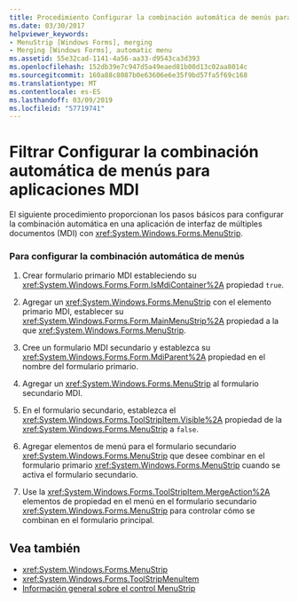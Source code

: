 ```yaml
---
title: Procedimiento Configurar la combinación automática de menús para aplicaciones MDI
ms.date: 03/30/2017
helpviewer_keywords:
- MenuStrip [Windows Forms], merging
- Merging [Windows Forms], automatic menu
ms.assetid: 55e32cad-1141-4a56-aa33-d9543ca3d393
ms.openlocfilehash: 152db39e7c947d5a49eaed81b00d13c02aa8014c
ms.sourcegitcommit: 160a88c8087b0e63606e6e35f9bd57fa5f69c168
ms.translationtype: MT
ms.contentlocale: es-ES
ms.lasthandoff: 03/09/2019
ms.locfileid: "57719741"
---
```

# <a name="how-to-set-up-automatic-menu-merging-for-mdi-applications"></a>Filtrar Configurar la combinación automática de menús para aplicaciones MDI
El siguiente procedimiento proporcionan los pasos básicos para configurar la combinación automática en una aplicación de interfaz de múltiples documentos (MDI) con <xref:System.Windows.Forms.MenuStrip>.  
  
### <a name="to-set-up-automatic-menu-merging"></a>Para configurar la combinación automática de menús  
  
1.  Crear formulario primario MDI estableciendo su <xref:System.Windows.Forms.Form.IsMdiContainer%2A> propiedad `true`.  
  
2.  Agregar un <xref:System.Windows.Forms.MenuStrip> con el elemento primario MDI, establecer su <xref:System.Windows.Forms.Form.MainMenuStrip%2A> propiedad a la que <xref:System.Windows.Forms.MenuStrip>.  
  
3.  Cree un formulario MDI secundario y establezca su <xref:System.Windows.Forms.Form.MdiParent%2A> propiedad en el nombre del formulario primario.  
  
4.  Agregar un <xref:System.Windows.Forms.MenuStrip> al formulario secundario MDI.  
  
5.  En el formulario secundario, establezca el <xref:System.Windows.Forms.ToolStripItem.Visible%2A> propiedad de la <xref:System.Windows.Forms.MenuStrip> a `false`.  
  
6.  Agregar elementos de menú para el formulario secundario <xref:System.Windows.Forms.MenuStrip> que desee combinar en el formulario primario <xref:System.Windows.Forms.MenuStrip> cuando se activa el formulario secundario.  
  
7.  Use la <xref:System.Windows.Forms.ToolStripItem.MergeAction%2A> elementos de propiedad en el menú en el formulario secundario <xref:System.Windows.Forms.MenuStrip> para controlar cómo se combinan en el formulario principal.  
  
## <a name="see-also"></a>Vea también
- <xref:System.Windows.Forms.MenuStrip>
- <xref:System.Windows.Forms.ToolStripMenuItem>
- [Información general sobre el control MenuStrip](menustrip-control-overview-windows-forms.md)
